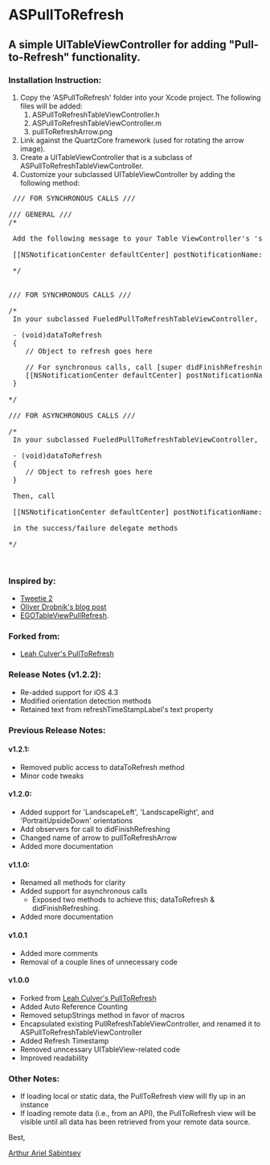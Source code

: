 # ASPullToRefresh

## A simple UITableViewController for adding "Pull-to-Refresh" functionality.

### Installation Instruction:

1. Copy the 'ASPullToRefresh' folder into your Xcode project. The following files will be added:
	1. ASPullToRefreshTableViewController.h
	1. ASPullToRefreshTableViewController.m
	1. pullToRefreshArrow.png 
1. Link against the QuartzCore framework (used for rotating the arrow image).
1. Create a UITableViewController that is a subclass of ASPullToRefreshTableViewController.
1. Customize your subclassed UITableViewController by adding the following method:

<pre> /// FOR SYNCHRONOUS CALLS ///

/// GENERAL ///
/*
 
 Add the following message to your Table ViewController's 'shouldAutorotateToInterfaceOrientation' method.
 
 [[NSNotificationCenter defaultCenter] postNotificationName:kInterfaceOrientationDiDChange object:nil];
 
 */


/// FOR SYNCHRONOUS CALLS ///

/* 
 In your subclassed FueledPullToRefreshTableViewController, call the following method:
 
 - (void)dataToRefresh
 {
    // Object to refresh goes here
 
    // For synchronous calls, call [super didFinishRefreshing] before exiting this method 
    [[NSNotificationCenter defaultCenter] postNotificationName:kDidFinishRefreshing object:nil];
 }
 
*/

/// FOR ASYNCHRONOUS CALLS ///

/* 
 In your subclassed FueledPullToRefreshTableViewController, call the following method:
 
 - (void)dataToRefresh
 {
    // Object to refresh goes here
 }
 
 Then, call 
 
 [[NSNotificationCenter defaultCenter] postNotificationName:kDidFinishRefreshing object:nil]; 
 
 in the success/failure delegate methods
 
*/


</pre>


### Inspired by:
- [Tweetie 2](http://www.atebits.com/tweetie-iphone/)
- [Oliver Drobnik's blog post](http://www.drobnik.com/touch/2009/12/how-to-make-a-pull-to-reload-tableview-just-like-tweetie-2/)
- [EGOTableViewPullRefresh](http://github.com/enormego/EGOTableViewPullRefresh).  

### Forked from:
- [Leah Culver's PullToRefresh](https://github.com/leah/PullToRefresh/)  

###  Release Notes (v1.2.2):
- Re-added support for iOS 4.3
- Modified orientation detection methods
- Retained text from refreshTimeStampLabel's text property

###  Previous Release Notes:

####  v1.2.1:
- Removed public access to dataToRefresh method
- Minor code tweaks

####  v1.2.0:
- Added support for 'LandscapeLeft', 'LandscapeRight', and 'PortraitUpsideDown' orientations
- Add observers for call to didFinishRefreshing
- Changed name of arrow to pullToRefreshArrow
- Added more documentation


####  v1.1.0:
- Renamed all methods for clarity
- Added support for asynchronous calls
	- Exposed two methods to achieve this; dataToRefresh &amp; didFinishRefreshing.
- Added more documentation

#### v1.0.1
- Added more comments
- Removal of a couple lines of unnecessary code

#### v1.0.0 
- Forked from [Leah Culver's PullToRefresh](https://github.com/leah/PullToRefresh/) 
- Added Auto Reference Counting 
- Removed setupStrings method in favor of macros
- Encapsulated existing PullRefreshTableViewController, and renamed it to ASPullToRefreshTableViewController
- Added Refresh Timestamp
- Removed unncessary UITableView-related code
- Improved readability


###  Other Notes:
- If loading local or static data, the PullToRefresh view will fly up in an instance
- If loading remote data (i.e., from an API), the PullToRefresh view will be visible until all data has been retrieved from your remote data source.

Best,

[Arthur Ariel Sabintsev](http://www.sabintsev.com)  